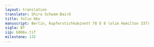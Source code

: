 ```yaml
---
layout: translation
translator: Shira Schwam-Baird
title: folio 66v
manuscript: Berlin, Kupferstichkabinett 78 D 8 (olim Hamilton 337)
sigla: BT
iip: b066v.tif
milestone: 132
---
```

